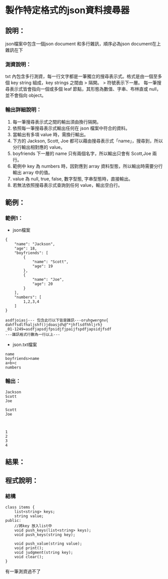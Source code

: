 
# 製作特定格式的json資料搜尋器
## 說明：
json檔案中包含一個json document 和多行雜訊，順序必為json document在上雜訊在下
### 測資說明：
txt 內包含多行測資，每一行文字都是一筆獨立的搜尋表示式。格式是由一個至多個 key string 組成，key strings 之間由 > 隔開。 > 符號表示下一層。 
每一筆搜尋表示式皆會指向一個或多個 leaf 節點，其形態為數值、字串、布林直或 null，並不會指向 object。 

### 輸出詳細說明：
1.	每一筆搜尋表示式之間的輸出須由換行隔開。 
2.	依照每一筆搜尋表示式輸出任何在 json 檔案中符合的資料。 
3.	當輸出有多項 value 時，需換行輸出。 
4.	下方的 Jackson, Scott, Joe 都可以藉由搜尋表示式「name」，搜尋到，所以分行輸出相對應的 value。 
5.	boyfriends 下一層的 name 只有兩個名字，所以輸出只會有 Scott,Joe 兩行。 
6.	範例中 key 為 numbers 時，因對應到 array 資料型態，所以輸出時需要分行輸出 array 中的值。 
7.	value 為 null, true, false, 數字型態, 字串型態時，直接輸出。 
8.	若無法依照搜尋表示式查詢到任何 value，輸出空白行。 
## 範例：
### 範例1：
- json檔案
```json=
{ 
    "name": "Jackson", 
    "age": 18, 
    "boyfriends": [ 
        { 
            "name": "Scott", 
            "age": 19 
        }, 
        { 
            "name": "Joe", 
            "age": 20 
        } 
    ], 
    "numbers": [ 
        1,2,3,4 
    ] 
} 
 
asdfjoiasj--- 包含此行以下皆是雜訊---oruhgwergnv{ dahffsdlfhaljshf()jdoasjd%@^*jhflsdfhhljrh} 
_01-1249=asdfjapsdjfpsidjfjpaijfspdfjapsidjfsdf 
---雜訊格式行數為一行以上--- 

```
- json.txt檔案
```
name
boyfriends>name
a>b>c
numbers 
```
### 輸出：
```
Jackson 
Scott 
Joe 
 
Scott 
Joe 
 
 
 
1 
2 
3 
4 
```
## 結果：

## 程式說明：
### 結構
```cpp=
class items {
	list<string> keys;
	string value;
public:
	//將key 放入list中
	void push_keys(list<string> keys);
	void push_keys(string key);
	
	void push_value(string value);
	void print();
	void judgment(string key);
	void clear();
}
```
有一筆測資過不了



